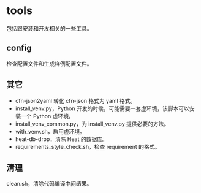 # tools
包括跟安装和开发相关的一些工具。

## config
检查配置文件和生成样例配置文件。

## 其它
* cfn-json2yaml 转化 cfn-json 格式为 yaml 格式。
* install_venv.py，Python 开发的时候，可能需要一套虚环境，该脚本可以安装一个 Python 虚环境。
* install_venv_common.py，为 install_venv.py 提供必要的方法。
* with_venv.sh，启用虚环境。
* heat-db-drop，清除 Heat 的数据库。
* requirements_style_check.sh，检查 requirement 的格式。


## 清理
clean.sh，清除代码编译中间结果。
